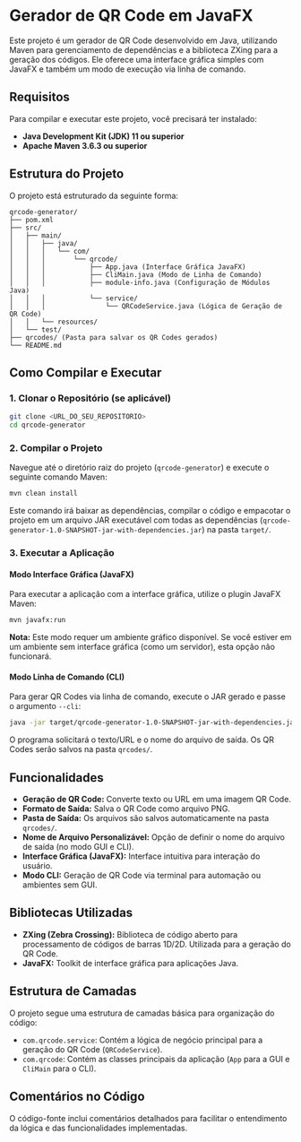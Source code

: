 # Gerador de QR Code em JavaFX

Este projeto é um gerador de QR Code desenvolvido em Java, utilizando Maven para gerenciamento de dependências e a biblioteca ZXing para a geração dos códigos. Ele oferece uma interface gráfica simples com JavaFX e também um modo de execução via linha de comando.

## Requisitos

Para compilar e executar este projeto, você precisará ter instalado:

*   **Java Development Kit (JDK) 11 ou superior**
*   **Apache Maven 3.6.3 ou superior**

## Estrutura do Projeto

O projeto está estruturado da seguinte forma:

```
qrcode-generator/
├── pom.xml
├── src/
│   ├── main/
│   │   ├── java/
│   │   │   └── com/
│   │   │       └── qrcode/
│   │   │           ├── App.java (Interface Gráfica JavaFX)
│   │   │           ├── CliMain.java (Modo de Linha de Comando)
│   │   │           ├── module-info.java (Configuração de Módulos Java)
│   │   │           └── service/
│   │   │               └── QRCodeService.java (Lógica de Geração de QR Code)
│   │   └── resources/
│   └── test/
├── qrcodes/ (Pasta para salvar os QR Codes gerados)
└── README.md
```

## Como Compilar e Executar

### 1. Clonar o Repositório (se aplicável)

```bash
git clone <URL_DO_SEU_REPOSITORIO>
cd qrcode-generator
```

### 2. Compilar o Projeto

Navegue até o diretório raiz do projeto (`qrcode-generator`) e execute o seguinte comando Maven:

```bash
mvn clean install
```

Este comando irá baixar as dependências, compilar o código e empacotar o projeto em um arquivo JAR executável com todas as dependências (`qrcode-generator-1.0-SNAPSHOT-jar-with-dependencies.jar`) na pasta `target/`.

### 3. Executar a Aplicação

#### Modo Interface Gráfica (JavaFX)

Para executar a aplicação com a interface gráfica, utilize o plugin JavaFX Maven:

```bash
mvn javafx:run
```

**Nota:** Este modo requer um ambiente gráfico disponível. Se você estiver em um ambiente sem interface gráfica (como um servidor), esta opção não funcionará.

#### Modo Linha de Comando (CLI)

Para gerar QR Codes via linha de comando, execute o JAR gerado e passe o argumento `--cli`:

```bash
java -jar target/qrcode-generator-1.0-SNAPSHOT-jar-with-dependencies.jar --cli
```

O programa solicitará o texto/URL e o nome do arquivo de saída. Os QR Codes serão salvos na pasta `qrcodes/`.

## Funcionalidades

*   **Geração de QR Code:** Converte texto ou URL em uma imagem QR Code.
*   **Formato de Saída:** Salva o QR Code como arquivo PNG.
*   **Pasta de Saída:** Os arquivos são salvos automaticamente na pasta `qrcodes/`.
*   **Nome de Arquivo Personalizável:** Opção de definir o nome do arquivo de saída (no modo GUI e CLI).
*   **Interface Gráfica (JavaFX):** Interface intuitiva para interação do usuário.
*   **Modo CLI:** Geração de QR Code via terminal para automação ou ambientes sem GUI.

## Bibliotecas Utilizadas

*   **ZXing (Zebra Crossing):** Biblioteca de código aberto para processamento de códigos de barras 1D/2D. Utilizada para a geração do QR Code.
*   **JavaFX:** Toolkit de interface gráfica para aplicações Java.

## Estrutura de Camadas

O projeto segue uma estrutura de camadas básica para organização do código:

*   `com.qrcode.service`: Contém a lógica de negócio principal para a geração do QR Code (`QRCodeService`).
*   `com.qrcode`: Contém as classes principais da aplicação (`App` para a GUI e `CliMain` para o CLI).

## Comentários no Código

O código-fonte inclui comentários detalhados para facilitar o entendimento da lógica e das funcionalidades implementadas.


